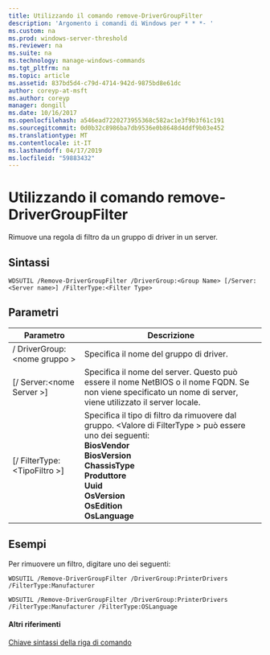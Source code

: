 ```yaml
---
title: Utilizzando il comando remove-DriverGroupFilter
description: 'Argomento i comandi di Windows per * * *- '
ms.custom: na
ms.prod: windows-server-threshold
ms.reviewer: na
ms.suite: na
ms.technology: manage-windows-commands
ms.tgt_pltfrm: na
ms.topic: article
ms.assetid: 837bd5d4-c79d-4714-942d-9875bd8e61dc
author: coreyp-at-msft
ms.author: coreyp
manager: dongill
ms.date: 10/16/2017
ms.openlocfilehash: a546ead7220273955368c582ac1e3f9b3f61c191
ms.sourcegitcommit: 0d0b32c8986ba7db9536e0b8648d4ddf9b03e452
ms.translationtype: MT
ms.contentlocale: it-IT
ms.lasthandoff: 04/17/2019
ms.locfileid: "59883432"
---
```

# <a name="using-the-remove-drivergroupfilter-command"></a>Utilizzando il comando remove-DriverGroupFilter



Rimuove una regola di filtro da un gruppo di driver in un server.

## <a name="syntax"></a>Sintassi

```
WDSUTIL /Remove-DriverGroupFilter /DriverGroup:<Group Name> [/Server:<Server name>] /FilterType:<Filter Type>
```

## <a name="parameters"></a>Parametri

|Parametro|Descrizione|
|---------|-----------|
|/ DriverGroup:\<nome gruppo >|Specifica il nome del gruppo di driver.|
|[/ Server:\<nome Server >]|Specifica il nome del server. Questo può essere il nome NetBIOS o il nome FQDN. Se non viene specificato un nome di server, viene utilizzato il server locale.|
|[/ FilterType:\<TipoFiltro >]|Specifica il tipo di filtro da rimuovere dal gruppo. \<Valore di FilterType > può essere uno dei seguenti:</br>**BiosVendor**</br>**BiosVersion**</br>**ChassisType**</br>**Produttore**</br>**Uuid**</br>**OsVersion**</br>**OsEdition**</br>**OsLanguage**|

## <a name="BKMK_examples"></a>Esempi

Per rimuovere un filtro, digitare uno dei seguenti:
```
WDSUTIL /Remove-DriverGroupFilter /DriverGroup:PrinterDrivers /FilterType:Manufacturer
```
```
WDSUTIL /Remove-DriverGroupFilter /DriverGroup:PrinterDrivers /FilterType:Manufacturer /FilterType:OSLanguage
```

#### <a name="additional-references"></a>Altri riferimenti

[Chiave sintassi della riga di comando](command-line-syntax-key.md)
